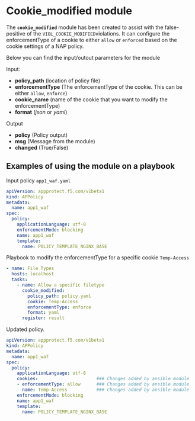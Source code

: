 # Cookie_modified module

The **`cookie_modified`** module has been created to assist with the false-positive of the `VIOL_COOKIE_MODIFIED`violations. It can configure the enforcementType of a cookie to either `allow` or `enforced` based on the cookie settings of a NAP policy.

Below you can find the input/outout parameters for the module

Input:
- **policy_path** (location of policy file)
- **enforcementType** (The enforcementType of the cookie. This can be either `allow`, `enforce`)
- **cookie_name** (name of the cookie that you want to modify the enforcementType)
- **format** (*json* or *yaml*)

Output
- **policy** (Policy output)
- **msg** (Message from the module)
- **changed** (True/False)

## Examples of using the module on a playbook
  Input policy `app1_waf.yaml`
  
  ```yaml
  apiVersion: appprotect.f5.com/v1beta1
  kind: APPolicy
  metadata:
    name: app1_waf
  spec:
    policy:
      applicationLanguage: utf-8
      enforcementMode: blocking
      name: app1_waf
      template:
        name: POLICY_TEMPLATE_NGINX_BASE
  ```

  Playbook to modify the enforcementType for a specific cookie `Temp-Access`
  ```yaml
  - name: File Types
    hosts: localhost
    tasks:
      - name: Allow a specific filetype
        cookie_modified:
          policy_path: policy.yaml
          cookie: Temp-Access
          enforcementType: enforce
          format: yaml
        register: result
  ```

  Updated policy.
  ```yaml
  apiVersion: appprotect.f5.com/v1beta1
  kind: APPolicy
  metadata:
    name: app1_waf
  spec:
    policy:
      applicationLanguage: utf-8
      cookies:                      ### Changes added by ansible module
      - enforcementType: allow      ### Changes added by ansible module
        name: Temp-Access           ### Changes added by ansible module
      enforcementMode: blocking
      name: app1_waf
      template:
        name: POLICY_TEMPLATE_NGINX_BASE
  ```



